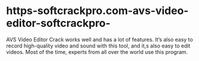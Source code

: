 # https-softcrackpro.com-avs-video-editor-softcrackpro-
AVS Video Editor Crack works well and has a lot of features. It’s also easy to record high-quality video and sound with this tool, and it,s also easy to edit videos. Most of the time, experts from all over the world use this program.
